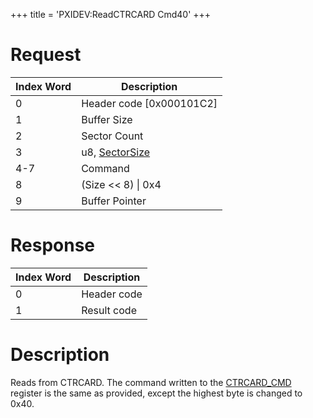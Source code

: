+++
title = 'PXIDEV:ReadCTRCARD Cmd40'
+++

# Request

| Index Word | Description                                                   |
|------------|---------------------------------------------------------------|
| 0          | Header code \[0x000101C2\]                                    |
| 1          | Buffer Size                                                   |
| 2          | Sector Count                                                  |
| 3          | u8, [SectorSize](Gamecard_Services_PXI#sectorsize "wikilink") |
| 4-7        | Command                                                       |
| 8          | (Size \<\< 8) \| 0x4                                          |
| 9          | Buffer Pointer                                                |

# Response

| Index Word | Description |
|------------|-------------|
| 0          | Header code |
| 1          | Result code |

# Description

Reads from CTRCARD. The command written to the
[CTRCARD_CMD](CTRCARD_Registers#ctrcard_cmd "wikilink") register is the
same as provided, except the highest byte is changed to 0x40.

